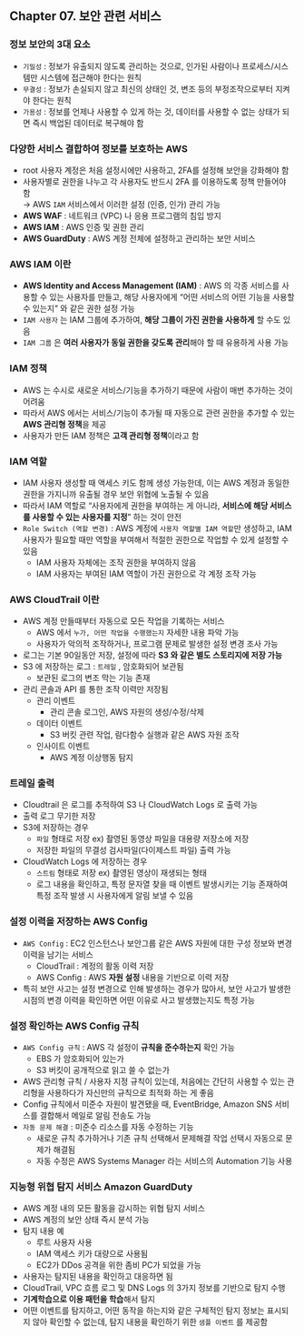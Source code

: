 ## Chapter 07. 보안 관련 서비스
### 정보 보안의 3대 요소

- `기밀성` : 정보가 유출되지 않도록 관리하는 것으로, 인가된 사람이나 프로세스/시스템만 시스템에 접근해야 한다는 원칙
- `무결성` : 정보가 손실되지 않고 최신의 상태인 것, 변조 등의 부정조작으로부터 지켜야 한다는 원칙
- `가용성` : 정보를 언제나 사용할 수 있게 하는 것, 데이터를 사용할 수 없는 상태가 되면 즉시 백업된 데이터로 복구해야 함

### 다양한 서비스 결합하여 정보를 보호하는 AWS
- root 사용자 계정은 처음 설정시에만 사용하고, 2FA를 설정해 보안을 강화해야 함
- 사용자별로 권한을 나누고 각 사용자도 반드시 2FA 를 이용하도록 정책 만들어야 함 <br>
    → AWS `IAM` 서비스에서 이러한 설정 (인증, 인가) 관리 가능
- **AWS WAF** : 네트워크 (VPC) 나 응용 프로그램의 침입 방지
- **AWS IAM** : AWS 인증 및 권한 관리
- **AWS GuardDuty** : AWS 계정 전체에 설정하고 관리하는 보안 서비스

### AWS IAM 이란

- **AWS Identity and Access Management (IAM)** : AWS 의 각종 서비스를 사용할 수 있는 사용자를 만들고, 해당 사용자에게 “어떤 서비스의 어떤 기능을 사용할 수 있는지” 와 같은 권한 설정 가능
- `IAM 사용자` 는 IAM 그룹에 추가하여, **해당 그룹이 가진 권한을 사용하게** 할 수도 있음
- `IAM 그룹` 은 **여러 사용자가 동일 권한을 갖도록 관리**해야 할 때 유용하게 사용 가능

### IAM 정책

- AWS 는 수시로 새로운 서비스/기능을 추가하기 때문에 사람이 매번 추가하는 것이 어려움
- 따라서 AWS 에서는 서비스/기능이 추가될 때 자동으로 관련 권한을 추가할 수 있는 **AWS 관리형 정책**을 제공
- 사용자가 만든 IAM 정책은 **고객 관리형 정책**이라고 함

### IAM 역할

- IAM 사용자 생성할 때 액세스 키도 함께 생성 가능한데, 이는 AWS 계정과 동일한 권한을 가지니까 유출될 경우 보안 위협에 노출될 수 있음
- 따라서 IAM 역할로 “사용자에게 권한을 부여하는 게 아니라, **서비스에 해당 서비스를 사용할 수 있는 사용자를 지정**” 하는 것이 안전
- `Role Switch (역할 변경)` : AWS 계정에 `사용자 역할별 IAM 역할`만 생성하고, IAM 사용자가 필요할 때만 역할을 부여해서 적절한 권한으로 작업할 수 있게 설정할 수 있음
    - IAM 사용자 자체에는 조작 권한을 부여하지 않음
    - IAM 사용자는 부여된 IAM 역할이 가진 권한으로 각 계정 조작 가능

### AWS CloudTrail 이란

- AWS 계정 만들때부터 자동으로 모든 작업을 기록하는 서비스
    - AWS 에서 `누가, 어떤 작업을 수행했는지` 자세한 내용 파악 가능
    - 사용자가 악의적 조작하거나, 프로그램 문제로 발생한 설정 변경 조사 가능
- 로그는 기본 90일동안 저장, 설정에 따라 **S3 와 같은 별도 스토리지에 저장 가능**
- S3 에 저장하는 로그 : `트레일` , 암호화되어 보관됨
    - 보관된 로그의 변조 막는 기능 존재
- 관리 콘솔과 API 를 통한 조작 이력만 저장됨
    - 관리 이벤트
        - 관리 콘솔 로그인, AWS 자원의 생성/수정/삭제
    - 데이터 이벤트
        - S3 버킷 관련 작업, 람다함수 실행과 같은 AWS 자원 조작
    - 인사이트 이벤트
        - AWS 계정 이상행동 탐지

### 트레일 출력

- Cloudtrail 은 로그를 추적하여 S3 나 CloudWatch Logs 로 출력 가능
- 출력 로그 무기한 저장
- S3에 저장하는 경우
    - `파일` 형태로 저장 ex) 촬영된 동영상 파일을 대용량 저장소에 저장
    - 저장한 파일의 무결성 검사파일(다이제스트 파일) 출력 가능
- CloudWatch Logs 에 저장하는 경우
    - `스트림` 형태로 저장 ex) 촬영된 영상이 재생되는 형태
    - 로그 내용을 확인하고, 특정 문자열 찾을 때 이벤트 발생시키는 기능 존재하여 특정 조작 발생 시 사용자에게 알림 보낼 수 있음

### 설정 이력을 저장하는 AWS Config

- `AWS Config` : EC2 인스턴스나 보안그룹 같은 AWS 자원에 대한 구성 정보와 변경 이력을 남기는 서비스
    - CloudTrail : 계정의 활동 이력 저장
    - AWS Config : AWS **자원 설정** 내용을 기반으로 이력 저장
- 특히 보안 사고는 설정 변경으로 인해 발생하는 경우가 많아서, 보안 사고가 발생한 시점의 변경 이력을 확인하면 어떤 이유로 사고 발생했는지도 특정 가능

### 설정 확인하는 AWS Config 규칙

- `AWS Config 규칙` : AWS 각 설정이 **규칙을 준수하는지** 확인 가능
    - EBS 가 암호화되어 있는가
    - S3 버킷이 공개적으로 읽고 쓸 수 없는가
- AWS 관리형 규칙 / 사용자 지정 규칙이 있는데, 처음에는 간단히 사용할 수 있는 관리형을 사용하다가 자신만의 규칙으로 최적화 하는 게 좋음
- Config 규칙에서 미준수 자원이 발견됐을 때, EventBridge, Amazon SNS 서비스를 결합해서 메일로 알림 전송도 가능
- `자동 문제 해결` : 미준수 리소스를 자동 수정하는 기능
    - 새로운 규칙 추가하거나 기존 규칙 선택해서 문제해결 작업 선택시 자동으로 문제가 해결됨
    - 자동 수정은 AWS Systems Manager 라는 서비스의 Automation 기능 사용
 
### 지능형 위협 탐지 서비스 Amazon GuardDuty

- AWS 계정 내의 모든 활동을 감시하는 위협 탐지 서비스
- AWS 계정의 보안 상태 즉시 분석 가능
- 탐지 내용 예
    - 루트 사용자 사용
    - IAM 액세스 키가 대량으로 사용됨
    - EC2가 DDos 공격을 위한 좀비 PC가 되었을 가능
- 사용자는 탐지된 내용을 확인하고 대응하면 됨
- CloudTrail, VPC 흐름 로그 및 DNS Logs 의 3가지 정보를 기반으로 탐지 수행
- **기계학습으로 이용 패턴을 학습**해서 탐지
- 어떤 이벤트를 탐지하고, 어떤 동작을 하는지와 같은 구체적인 탐지 정보는 표시되지 않아 확인할 수 없는데, 탐지 내용을 확인하기 위한 `샘플 이벤트` 를 제공함
